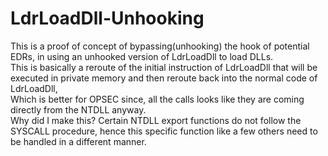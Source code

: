 # LdrLoadDll-Unhooking

This is a proof of concept of bypassing(unhooking) the hook of potential EDRs, in using an unhooked version of LdrLoadDll to load DLLs.  
This is basically a reroute of the initial instruction of LdrLoadDll that will be executed in private memory and then reroute back into the normal code of LdrLoadDll,  
Which is better for OPSEC since, all the calls looks like they are coming directly from the NTDLL anyway.  
Why did I make this? Certain NTDLL export functions do not follow the SYSCALL procedure, hence this specific function like a few others need to be handled in a different manner.
